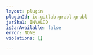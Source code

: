 ```yaml
---
layout: plugin
pluginId: io.gitlab.grabl.grabl
jarSha1: INVALID
isJarAvailable: false
error: NONE
violations: []

---
```

